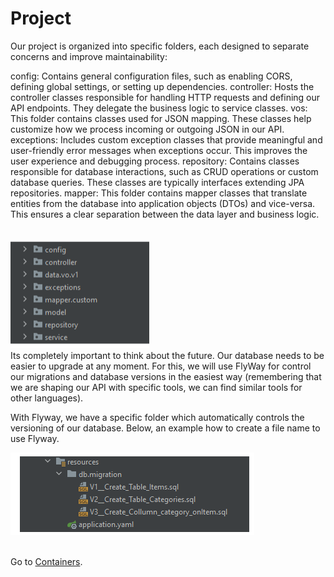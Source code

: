 # Project

Our project is organized into specific folders, each designed to separate concerns and improve maintainability:

config: Contains general configuration files, such as enabling CORS, defining global settings, or setting up dependencies.
controller: Hosts the controller classes responsible for handling HTTP requests and defining our API endpoints. They delegate the business logic to service classes.
vos: This folder contains classes used for JSON mapping. These classes help customize how we process incoming or outgoing JSON in our API.
exceptions: Includes custom exception classes that provide meaningful and user-friendly error messages when exceptions occur. This improves the user experience and debugging process.
repository: Contains classes responsible for database interactions, such as CRUD operations or custom database queries. These classes are typically interfaces extending JPA repositories.
mapper: This folder contains mapper classes that translate entities from the database into application objects (DTOs) and vice-versa. This ensures a clear separation between the data layer and business logic.

<br>


<img src="/images/folders.png">
<br>
Its completely important to think about the future. Our database needs to be easier to upgrade at any moment. For this, we will use FlyWay for control our migrations and database versions in the easiest way (remembering that we are shaping our API with specific tools, we can find similar tools for other languages).

With Flyway, we have a specific folder which automatically controls the versioning of our database. Below, an example how to create a file name to use Flyway.

<img src="/images/flyway.png">
<br><br>



Go to 
 [Containers](https://github.com/RafaelDaitx/TestMazzaTech/blob/main/containers.md).